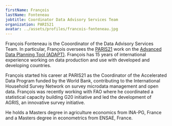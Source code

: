 ```yaml
---
firstName: François
lastName: Fonteneau
jobtitle: Coordinator Data Advisory Services Team
organization: PARIS21
avatar: ../assets/profiles/francois-fonteneau.jpg
---
```


François Fonteneau is the Cooordinator of the Data Advisory Services Team. In particular, François oversees the [PARIS21](https://paris21.org) work on the [Advanced Data Planning Tool (ADAPT)](https://paris21.org/advanced-data-planning-tool-adapt). François has 15 years of international experience working on data production and use with developed and developing countries.

François started his career at PARIS21 as the Coordinator of the Accelerated Data Program funded by the World Bank, contributing to the International Household Survey Network on survey microdata management and open data. François was recently working with FAO where he coordinated a statistical capacity building G20 initiative and led the development of AGRIS, an innovative survey initiative.

He holds a Masters degree in agriculture economics from INA-PG, France and a Masters degree in econometrics from ENSAE, France.

